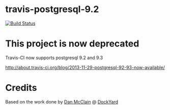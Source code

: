 travis-postgresql-9.2
=====================

[![Build Status](https://travis-ci.org/maraca/travis-postgresql-9.2.png?branch=master)](https://travis-ci.org/maraca/travis-postgresql-9.2)

This project is now deprecated
==============================

Travis-CI now supports postgresql 9.2 and 9.3

http://about.travis-ci.org/blog/2013-11-29-postgresql-92-93-now-available/


Credits
=======

Based on the work done by [Dan McClain](http://reefpoints.dockyard.com/authors/dan-mcclain.html)  @ [DockYard](http://reefpoints.dockyard.com/ruby/2013/03/29/running-postgresql-9-2-on-travis-ci.html)
